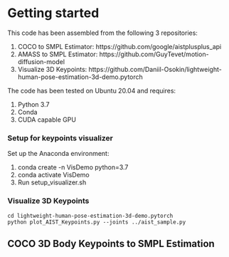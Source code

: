 # Getting started
This code has been assembled from the following 3 repositories: <br>
<ol>
<li>COCO to SMPL Estimator: https://github.com/google/aistplusplus_api</li>
<li>AMASS to SMPL Estimator: https://github.com/GuyTevet/motion-diffusion-model</li>
<li>Visualize 3D Keypoints: https://github.com/Daniil-Osokin/lightweight-human-pose-estimation-3d-demo.pytorch</li>
</ol>

The code has been tested on Ubuntu 20.04 and requires: <br>
<ol>
<li>Python 3.7</li>
<li>Conda</li>
<li>CUDA capable GPU</li>
</ol>

### Setup for keypoints visualizer
Set up the Anaconda environment: <br>
<ol>
<li>conda create -n VisDemo python=3.7</li>
<li>conda activate VisDemo</li>
<li>Run setup_visualizer.sh</li>
</ol>

### Visualize 3D Keypoints

```
cd lightweight-human-pose-estimation-3d-demo.pytorch 
python plot_AIST_Keypoints.py --joints ../aist_sample.py
```

## COCO 3D Body Keypoints to SMPL Estimation

